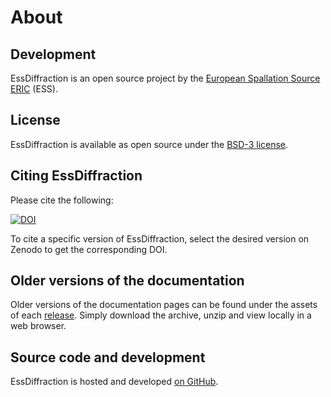 # About

## Development

EssDiffraction is an open source project by the [European Spallation Source ERIC](https://europeanspallationsource.se/) (ESS).

## License

EssDiffraction is available as open source under the [BSD-3 license](https://opensource.org/licenses/BSD-3-Clause).

## Citing EssDiffraction

Please cite the following:

[![DOI](https://zenodo.org/badge/FIXME.svg)](https://zenodo.org/doi/10.5281/zenodo.FIXME)

To cite a specific version of EssDiffraction, select the desired version on Zenodo to get the corresponding DOI.

## Older versions of the documentation

Older versions of the documentation pages can be found under the assets of each [release](https://github.com/scipp/essdiffraction/releases).
Simply download the archive, unzip and view locally in a web browser.

## Source code and development

EssDiffraction is hosted and developed [on GitHub](https://github.com/scipp/essdiffraction).
